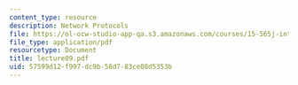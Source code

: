 ```yaml
---
content_type: resource
description: Network Protocols
file: https://ol-ocw-studio-app-qa.s3.amazonaws.com/courses/15-565j-integrating-esystems-global-information-systems-spring-2002/57599d12f997dc9b58d783ce08d5353b_lecture09.pdf
file_type: application/pdf
resourcetype: Document
title: lecture09.pdf
uid: 57599d12-f997-dc9b-58d7-83ce08d5353b
---
```

